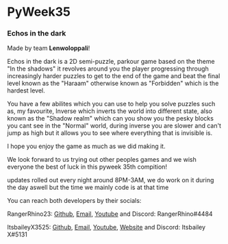 # PyWeek35
### Echos in the dark

Made by team **Lenwoloppali**!

Echos in the dark is a 2D semi-puzzle, parkour game based on the theme "In the shadows" it revolves around you the player progressing through increasingly harder puzzles to get to the end of the game and beat the final level known as the "Haraam" otherwise known as "Forbidden" which is the hardest level. 

You have a few abilites which you can use to help you solve puzzles such as, my favourite, Inverse which inverts the world into different state, also known as the "Shadow realm" which can you show you the pesky blocks you cant see in the "Normal" world, during inverse you are slower and can't jump as high but it allows you to see where everything that is invisible is.

I hope you enjoy the game as much as we did making it.


We look forward to us trying out other peoples games and we wish everyone the best of luck in this pyweek 35th compition!

updates rolled out every night around 8PM-3AM, we do work on it during the day aswell but the time we mainly code is at that time 

You can reach both developers by their socials:

RangerRhino23: <a href="https://github.com/RangerRhino23" target="_blank">Github</a>, <a href="mailto:rangerrhino23@outlook.com" target="_blank">Email</a>, <a href="https://youtube.com/@RangerRhino23" target="_blank">Youtube</a> and Discord: RangerRhino#4484

ItsbaileyX3525: <a href="https://github.com/ItsbaileyX3525" target="_blank">Github</a>, <a href="mailto:baileyleah542@gmail.com" target="_blank">Email</a>, <a href="https://youtube.com/@itsbailey444" target="_blank">Youtube</a>, <a href="https://baileyswebsite.ddns.net" target="_blank">Website</a> and Discord: Itsbailey X#5131

